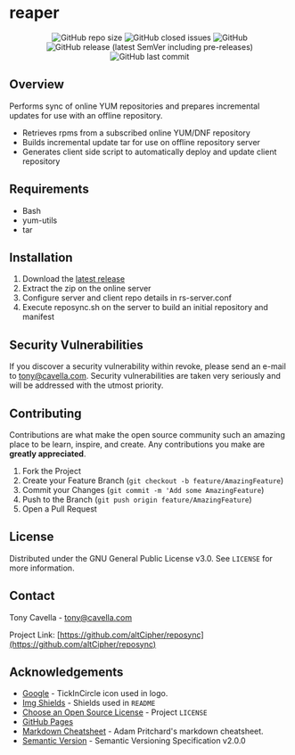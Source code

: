 <!-- PROJECT LOGO -->
# reaper

<!-- PROJECT SHIELDS -->
<p align="center">
  <img alt="GitHub repo size" src="https://img.shields.io/github/repo-size/altCipher/reposync?style=flat-square">
  <img alt="GitHub closed issues" src="https://img.shields.io/github/issues-closed/altCipher/reposync?style=flat-square">
  <img alt="GitHub" src="https://img.shields.io/github/license/altCipher/reposync?style=flat-square">
  <img alt="GitHub release (latest SemVer including pre-releases)" src="https://img.shields.io/github/v/release/altCipher/reposync?include_prereleases&style=flat-square">
  <img alt="GitHub last commit" src="https://img.shields.io/github/last-commit/altCipher/reposync">
</p>

## Overview

Performs sync of online YUM repositories and prepares incremental updates for use with an offline repository.

- Retrieves rpms from a subscribed online YUM/DNF repository
- Builds incremental update tar for use on offline repository server
- Generates client side script to automatically deploy and update client repository

## Requirements
- Bash
- yum-utils
- tar

## Installation

1. Download the [latest release](https://github.com/altCipher/reposync/releases)
2. Extract the zip on the online server
3. Configure server and client repo details in rs-server.conf
4. Execute reposync.sh on the server to build an initial repository and manifest

## Security Vulnerabilities

If you discover a security vulnerability within revoke, please send an e-mail to [tony@cavella.com](mailto:tony@cavella.com?Revoke%20Security%20Vulnerability). Security vulnerabilities are taken very seriously and will be addressed with the utmost priority.

## Contributing

Contributions are what make the open source community such an amazing place to be learn, inspire, and create. Any contributions you make are **greatly appreciated**.

1. Fork the Project
2. Create your Feature Branch (`git checkout -b feature/AmazingFeature`)
3. Commit your Changes (`git commit -m 'Add some AmazingFeature`)
4. Push to the Branch (`git push origin feature/AmazingFeature`)
5. Open a Pull Request

## License

Distributed under the GNU General Public License v3.0. See `LICENSE` for more information.

## Contact
<!--lint disable no-auto-link-without-protocol-->
Tony Cavella - <tony@cavella.com>

Project Link: [https://github.com/altCipher/reposync](https://github.com/altCipher/reposync)

<!-- ACKNOWLEDGEMENTS -->
## Acknowledgements
* [Google](https://www.flaticon.com/authors/google) - TickInCircle icon used in logo.
* [Img Shields](https://shields.io) - Shields used in `README`
* [Choose an Open Source License](https://choosealicense.com) - Project `LICENSE`
* [GitHub Pages](https://pages.github.com)
* [Markdown Cheatsheet](https://github.com/adam-p/markdown-here/wiki/Markdown-Cheatsheet) - Adam Pritchard's markdown cheatsheet.
* [Semantic Version](https://semver.org) - Semantic Versioning Specification v2.0.0
